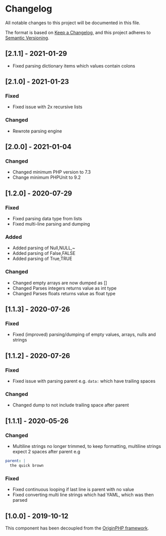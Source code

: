 # Changelog

All notable changes to this project will be documented in this file.

The format is based on [Keep a Changelog](https://keepachangelog.com/en/1.0.0/),
and this project adheres to [Semantic Versioning](https://semver.org/spec/v2.0.0.html).

## [2.1.1] - 2021-01-29

- Fixed parsing dictionary items which values contain colons

## [2.1.0] - 2021-01-23

### Fixed

- Fixed issue with 2x recursive lists

### Changed

- Rewrote parsing engine

## [2.0.0] - 2021-01-04

### Changed

- Changed minimum PHP version to 7.3
- Change minimum PHPUnit to 9.2

## [1.2.0] - 2020-07-29

### Fixed

- Fixed parsing data type from lists
- Fixed multi-line parsing and dumping

### Added

- Added parsing of Null,NULL,~
- Added parsing of False,FALSE
- Added parsing of True,TRUE

### Changed

- Changed empty arrays are now dumped as []
- Changed Parses integers returns value as int type
- Changed Parses floats returns value as float type

## [1.1.3] - 2020-07-26

### Fixed

- Fixed (improved) parsing/dumping of empty values, arrays, nulls and strings

## [1.1.2] - 2020-07-26

### Fixed

- Fixed issue with parsing parent e.g. `data:` which have trailing spaces

### Changed

- Changed dump to not include trailing space after parent

## [1.1.1] - 2020-05-26

### Changed

- Multiline strings no longer trimmed, to keep formatting, multiline strings expect 2 spaces after parent e.g

```yaml
parent: |
  the quick brown
```

### Fixed
- Fixed continuous looping if last line is parent with no value
- Fixed converting multi line strings which had YAML, which was then parsed

## [1.0.0] - 2019-10-12

This component has been decoupled from the [OriginPHP framework](https://www.originphp.com/).